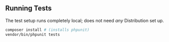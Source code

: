 
## Running Tests

The test setup runs completely local; does not need *any* Distribution set up.

```bash
composer install # (installs phpunit)
vendor/bin/phpunit tests
```
